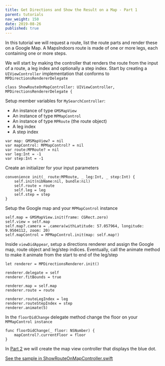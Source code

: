 ```yaml
---
title: Get Directions and Show the Result on a Map - Part 1
parent: tutorials
nav_weight: 150
date: 2019-08-26
published: true
---
```


In this tutorial we will request a route, list the route parts and render these on a Google Map. A MapsIndoors route is made of one or more legs, each containing one or more steps.

We will start by making the controller that renders the route from the input of a route, a leg index and optionally a step index. Start by creating a `UIViewController` implementation that conforms to `MPDirectionsRendererDelegate`
```
class ShowRouteOnMapController: UIViewController, MPDirectionsRendererDelegate {
```
Setup member variables for `MySearchController`:

* An instance of type `GMSMapView`
* An instance of type `MPMapControl`
* An instance of type `MPRoute` (the route object)
* A leg index
* A step index
```
var map: GMSMapView? = nil
var mapControl: MPMapControl? = nil
var route:MPRoute? = nil
var leg:Int = -1
var step:Int = -1
```
Create an initializer for your input parameters
```
convenience init(_ route:MPRoute, _ leg:Int, _ step:Int) {
    self.init(nibName:nil, bundle:nil)
    self.route = route
    self.leg = leg
    self.step = step
}
```
Setup the Google map and your `MPMapControl` instance
```
self.map = GMSMapView.init(frame: CGRect.zero)
self.view = self.map
self.map?.camera = .camera(withLatitude: 57.057964, longitude: 9.9504112, zoom: 20)
self.mapControl = MPMapControl.init(map: self.map!)
```
Inside `viewDidAppear`, setup a directions renderer and assign the Google map, route object and leg/step indices. Eventually, call the animate method to make it animate from the start to end of the leg/step
```
let renderer = MPDirectionsRenderer.init()

renderer.delegate = self
renderer.fitBounds = true

renderer.map = self.map
renderer.route = route

renderer.routeLegIndex = leg
renderer.routeStepIndex = step
renderer.animate(5)
```
In the `floorDidChange` delegate method change the floor on your `MPMapControl instance`
```
func floorDidChange(_ floor: NSNumber) {
    mapControl?.currentFloor = floor
}
```
 In [Part 2](../showrouteshowroutecontroller) we will create the map view controller that displays the blue dot. 

[See the sample in ShowRouteOnMapController.swift](https://github.com/MapsIndoors/MapsIndoorsIOS/blob/master/Example/DemoSamples/Show%20Route/ShowRouteOnMapController.swift)
